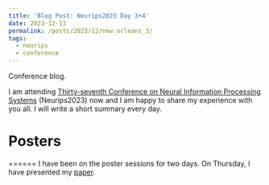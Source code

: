 ```yaml
---
title: 'Blog Post: Neurips2023 Day 3+4'
date: 2023-12-13
permalink: /posts/2023/12/new_orleans_3/
tags:
  - neurips
  - conference
---
```


Conference blog.

I am attending [Thirty-seventh Conference on Neural Information Processing Systems](https://neurips.cc/virtual/2023/calendar) (Neurips2023) now and I am happy to share my experience with you all. I will write a short summary every day.

# Posters
======
I have been on the poster sessions for two days. On Thursday, I have presented my [paper](https://tscheng516.github.io/personal_page/publication/neurips2023).  




